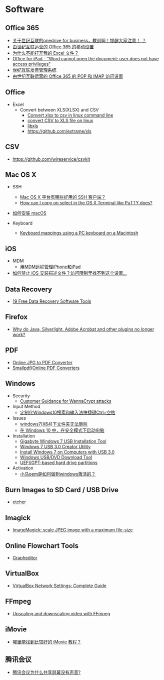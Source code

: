 # Software

## Office 365
* [关于世纪互联的onedrive for business，教训啊！提醒大家注意！ ？](http://www.zhihu.com/question/35348003)
* [由世纪互联运营的 Office 365 的移动设置](https://support.office.com/zh-cn/article/%E7%94%B1%E4%B8%96%E7%BA%AA%E4%BA%92%E8%81%94%E8%BF%90%E8%90%A5%E7%9A%84-Office-365-%E7%9A%84%E7%A7%BB%E5%8A%A8%E8%AE%BE%E7%BD%AE-35d5a382-b9f8-4745-9ee7-d83511f15f3e?ui=zh-CN&rs=zh-CN&ad=CN)
* [为什么不能打开我的 Excel 文件？](https://support.office.com/zh-cn/article/%E4%B8%BA%E4%BB%80%E4%B9%88%E4%B8%8D%E8%83%BD%E6%89%93%E5%BC%80%E6%88%91%E7%9A%84-Excel-%E6%96%87%E4%BB%B6%EF%BC%9F-2daa6bd6-8db5-4521-9f37-7e23b3e4bdab?ui=zh-CN&rs=zh-CN&ad=CN)
* [Office for iPad - "Word cannot open the document: user does not have access privileges"](http://answers.microsoft.com/en-us/msoffice/forum/msoffice_word-mso_imobile/office-for-ipad-word-cannot-open-the-document-user/4f48b09f-5d28-4e2a-8aea-5024fe3de819)
* [世纪互联发票管理系统](http://fapiao.cloud.21vianet.com/EmailAcount/LoginView)
* [由世纪互联运营的 Office 365 的 POP 和 IMAP 访问设置](https://support.office.com/zh-cn/article/%E7%94%B1%E4%B8%96%E7%BA%AA%E4%BA%92%E8%81%94%E8%BF%90%E8%90%A5%E7%9A%84-Office-365-%E7%9A%84-POP-%E5%92%8C-IMAP-%E8%AE%BF%E9%97%AE%E8%AE%BE%E7%BD%AE-ca51235d-afc5-4d7d-843c-3616a37d5771)

## Office
* Excel
  * Convert between XLS(XLSX) and CSV
    * [Convert xlsx to csv in linux command line](http://stackoverflow.com/questions/10557360/convert-xlsx-to-csv-in-linux-command-line)
    * [convert CSV to XLS file on linux](http://unix.stackexchange.com/questions/158254/convert-csv-to-xls-file-on-linux)
    * [libxls](http://libxls.sourceforge.net/)
    * <https://github.com/extrame/xls>

## CSV
* <https://github.com/wireservice/csvkit>

## Mac OS X
* SSH
    * [Mac OS X 平台有哪些好用的 SSH 客户端？](https://www.zhihu.com/question/20541129)
    * [How can I copy on select in the OS X Terminal like PuTTY does?](http://superuser.com/questions/62609/how-can-i-copy-on-select-in-the-os-x-terminal-like-putty-does)
* [如何安装 macOS](https://support.apple.com/zh-cn/HT204904)

* Keyboard
    * [Keyboard mappings using a PC keyboard on a Macintosh](https://support.microsoft.com/en-us/kb/970299)

## iOS
* MDM
    * [用MDM远程管理iPhone和iPad](https://www.jianshu.com/p/a9d2891cbb9c)
* [如何禁止 iOS 安装描述文件？访问限制里找不到这个设置…](https://www.v2ex.com/t/288436)

## Data Recovery
* [19 Free Data Recovery Software Tools](https://www.lifewire.com/free-data-recovery-software-tools-2622893)

## Firefox
* [Why do Java, Silverlight, Adobe Acrobat and other plugins no longer work?](https://support.mozilla.org/t5/Problems-with-add-ons-plugins-or/Why-do-Java-Silverlight-Adobe-Acrobat-and-other-plugins-no/ta-p/31069)

## PDF
* [Online JPG to PDF Converter](http://www.jpgtopdf.com/)
* [Smallpdf(Online PDF Converters](https://smallpdf.com/)

## Windows
* Security
  * [Customer Guidance for WannaCrypt attacks](https://blogs.technet.microsoft.com/msrc/2017/05/12/customer-guidance-for-wannacrypt-attacks/)
* Input Method
  * [定制化Windows10搜索和输入法快捷键Ctrl+空格](http://www.jianshu.com/p/15efa7783398)
* Issues
  * [windows7(X64)下文件夹无法删除](https://answers.microsoft.com/zh-hans/windows/forum/windows_7-files/windows7x64%E4%B8%8B%E6%96%87%E4%BB%B6%E5%A4%B9/920e2d33-5ed2-4df2-a13b-97dca5176465?auth=1)
  * [在 Windows 10 中，在安全模式下启动电脑](https://support.microsoft.com/zh-cn/help/12376/windows-10-start-your-pc-in-safe-mode)
* Installation
  * [Gigabyte Windows 7 USB Installation Tool](http://www.gigabyte.cn/WebPage/-79/usb.html)
  * [Windows 7 USB 3.0 Creator Utility](https://downloadcenter.intel.com/download/25476/Windows-7-USB-3-0-Creator-Utility)
  * [Install Windows 7 on Computers with USB 3.0](https://www.intel.com/content/www/us/en/support/articles/000017241/mini-pcs.html)
  * [Windows USB/DVD Download Tool](https://www.microsoft.com/en-us/download/windows-usb-dvd-download-tool)
  * [UEFI/GPT-based hard drive partitions](https://docs.microsoft.com/en-us/windows-hardware/manufacture/desktop/configure-uefigpt-based-hard-drive-partitions)
* Activation
  * [小马oem是如何做到windows激活的？](https://www.zhihu.com/question/25695388)

## Burn Images to SD Card / USB Drive
* [etcher](https://etcher.io/)

## Imagick
* [ImageMagick: scale JPEG image with a maximum file-size](https://stackoverflow.com/questions/6917219/imagemagick-scale-jpeg-image-with-a-maximum-file-size)

## Online Flowchart Tools
* [Grapheditor](http://jgraph.github.io/mxgraph/javascript/examples/grapheditor/www/index.html)

## VirtualBox
* [VirtualBox Network Settings: Complete Guide](https://www.nakivo.com/blog/virtualbox-network-setting-guide/)

## FFmpeg
* [Upscaling and downscaling video with FFmpeg](https://write.corbpie.com/upscaling-and-downscaling-video-with-ffmpeg/)

## iMovie
* [哪里能找到比较好的 iMovie 教程？](https://www.zhihu.com/question/30082152)

## 腾讯会议
* [腾讯会议为什么共享屏幕没有声音?](https://www.zhihu.com/question/370870437)

